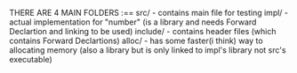 THERE ARE 4 MAIN FOLDERS :==
src/ - contains main file for testing
impl/ - actual implementation for "number" (is a library and needs Forward Declartion and linking to be used)
include/ - contains header files (which contains Forward Declartions)
alloc/ - has some faster(i think) way to allocating memory (also a library but is only linked to impl's library not src's executable)
